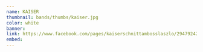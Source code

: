 ```yaml
---
name: KAISER
thumbnail: bands/thumbs/kaiser.jpg
color: white
banner:
link: https://www.facebook.com/pages/kaiserschnittambosslaszlo/294792427202343
embed:
---
```

